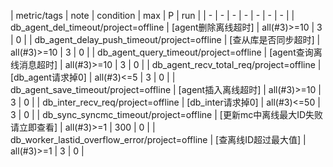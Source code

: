 | metric/tags | note | condition | max | P | run | 
| - | - | - | - | - | - | - |
| db_agent_del_timeout/project=offline | [agent删除离线超时] | all(#3)>=10 | 3 | 0 |
| db_agent_delay_push_timeout/project=offline | [查从库是否同步超时] | all(#3)>=10 | 3 | 0 |
| db_agent_query_timeout/project=offline | [agent查询离线消息超时] | all(#3)>=10 | 3 | 0 |
| db_agent_recv_total_req/project=offline | [db_agent请求掉0] | all(#3)<=5 | 3 | 0 |
| db_agent_save_timeout/project=offline | [agent插入离线超时] | all(#3)>=10 | 3 | 0 |
| db_inter_recv_req/project=offline | [db_inter请求掉0] | all(#3)<=50 | 3 | 0 |
| db_sync_syncmc_timeout/project=offline | [更新mc中离线最大ID失败请立即查看] | all(#3)>=1 | 300 | 0 |
| db_worker_lastid_overflow_error/project=offline | [查离线ID超过最大值] | all(#3)>=1 | 3 | 0 |

